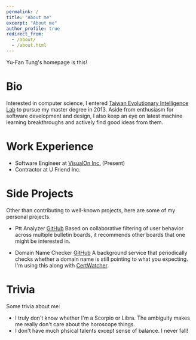 ```yaml
---
permalink: /
title: "About me"
excerpt: "About me"
author_profile: true
redirect_from: 
  - /about/
  - /about.html
---
```


Yu-Fan Tung's homepage is this!

Bio
======
Interested in computer science, I entered [Taiwan Evolutionary Intelligence Lab](http://teilab.ee.ntu.edu.tw/#/home) to pursue my master degree in 2013. Aside from enthusiasm for software development and design, I also keep an eye on latest machine learning breakthroughs and actively find good ideas from them.

Work Experience
======
* Software Engineer at [VisualOn Inc.](https://www.visualon.com) (Present)
* Contractor at U Friend Inc.

Side Projects
======
Other than contributing to well-known projects, here are some of my personal projects.
* Ptt Analyzer [GitHub](https://github.com/YF-Tung/PTT_Analyzer)
  Based on collaborative filtering of user behavior across multiple bulletin boards, it recommends other boards that one might be interested in.

* Domain Name Checker [GitHub](https://github.com/YF-Tung/domain-name-checker)
  A background service that periodically checks whether a domain name is still pointing to what you expecting. I'm using this along with [CertWatcher](https://github.com/YF-Tung/certwatcher).

Trivia
======
Some trivia about me:

* I truly don't know whether I'm a Scorpio or Libra. The ambiguity makes me really don't care about the horoscope things.
* I don't have much phsical talents except sense of balance. I never fall!
